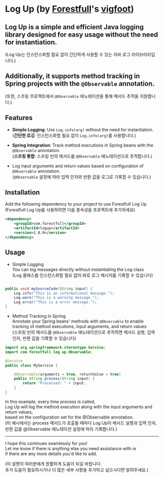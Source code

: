 # Log Up (by <a href="https://forestfull.com">Forestfull</a>'s <a href="https://vigfoot.com">vigfoot</a>)

## Log Up is a simple and efficient Java logging library designed for easy usage without the need for instantiation.

(Log Up는 인스턴스화할 필요 없이 간단하게 사용할 수 있는 자바 로그 라이브러리입니다.)

## Additionally, it supports method tracking in Spring projects with the `@Observable` annotation.

(또한, 스프링 프로젝트에서 `@Observable` 애노테이션을 통해 메서드 추적을 지원합니다.)

## Features

- **Simple Logging**: Use `Log.info(arg)` without the need for instantiation.  
  (**간단한 로깅**: 인스턴스화할 필요 없이 `Log.info(arg)`를 사용합니다.)

- **Spring Integration**: Track method executions in Spring beans with the `@Observable` annotation.  
  (**스프링 통합**: 스프링 빈의 메서드를 `@Observable` 애노테이션으로 추적합니다.)

- Log input arguments and return values based on configuration of `@Observable` annotation.  
  (`@Observable` 설정에 따라 입력 인자와 반환 값을 로그로 기록할 수 있습니다.)

## Installation

Add the following dependency to your project to use Forestfull Log Up  
(Forestfull Log Up를 사용하려면 다음 종속성을 프로젝트에 추가하세요)

```xml
<dependency>
    <groupId>com.forestfull</groupId>
    <artifactId>logup</artifactId>
    <version>1.0.0</version>
</dependency>
```

## Usage

- Simple Logging  
  You can log messages directly without instantiating the Log class  
  (Log 클래스를 인스턴스화할 필요 없이 바로 로그 메시지를 기록할 수 있습니다)

```java

public void mySourceCode(String input) {
    Log.info("This is an informational message.");
    Log.warn("This is a warning message.");
    Log.error("This is a error message.");
}

```

- Method Tracking in Spring  
  Annotate your Spring beans' methods with `@Observable` to enable tracking of method executions, input arguments, and return values  
  (스프링 빈의 메서드를 `@Observable` 애노테이션으로 추적하면 메서드 실행, 입력 인자, 반환 값을 기록할 수 있습니다)

```java
import org.springframework.stereotype.Service;
import com.forestfull.log.up.Observable;

@Service
public class MyService {

    @Observable(arguments = true, returnValue = true)
    public String process(String input) {
        return "Processed: " + input;
    }
}
```

In this example, every time process is called,   
Log Up will log the method execution along with the input arguments and return values,   
based on the configuration set for the @Observable annotation.   
(이 예시에서는 process 메서드가 호출될 때마다 Log Up이 메서드 실행과 입력 인자, 반환 값을 @Observable 애노테이션 설정에 따라 기록합니다.)

--- 

I hope this continues seamlessly for you!  
Let me know if there is anything else you need assistance with or  
if there are any more details you'd like to add.

(이 설명이 여러분에게 원활하게 도움이 되길 바랍니다.  
추가 도움이 필요하시거나 더 많은 세부 사항을 추가하고 싶으시다면 알려주세요.)
